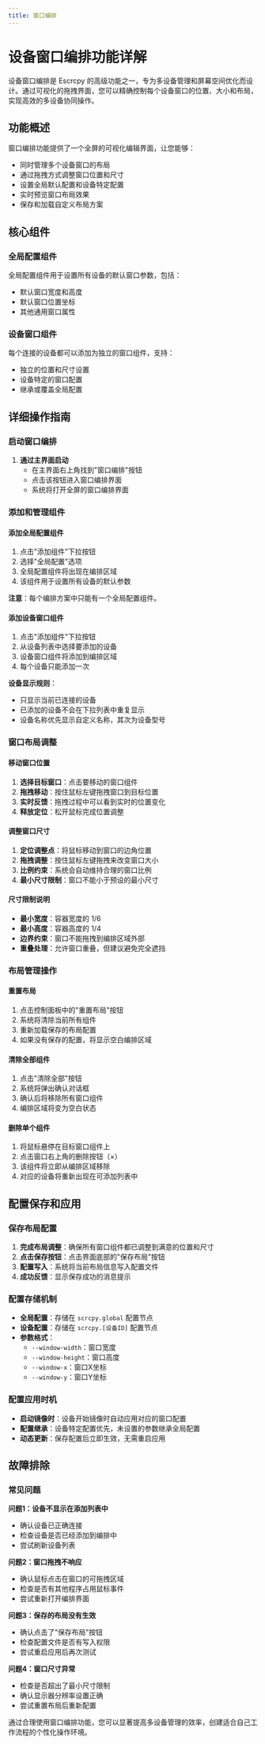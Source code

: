 ```yaml
---
title: 窗口编排
---
```


# 设备窗口编排功能详解

设备窗口编排是 Escrcpy 的高级功能之一，专为多设备管理和屏幕空间优化而设计。通过可视化的拖拽界面，您可以精确控制每个设备窗口的位置、大小和布局，实现高效的多设备协同操作。

## 功能概述

窗口编排功能提供了一个全屏的可视化编辑界面，让您能够：

- 同时管理多个设备窗口的布局
- 通过拖拽方式调整窗口位置和尺寸
- 设置全局默认配置和设备特定配置
- 实时预览窗口布局效果
- 保存和加载自定义布局方案

## 核心组件

### 全局配置组件
全局配置组件用于设置所有设备的默认窗口参数，包括：
- 默认窗口宽度和高度
- 默认窗口位置坐标
- 其他通用窗口属性

### 设备窗口组件
每个连接的设备都可以添加为独立的窗口组件，支持：
- 独立的位置和尺寸设置
- 设备特定的窗口配置
- 继承或覆盖全局配置

## 详细操作指南

### 启动窗口编排

1. **通过主界面启动**
   - 在主界面右上角找到"窗口编排"按钮
   - 点击该按钮进入窗口编排界面
   - 系统将打开全屏的窗口编排界面

### 添加和管理组件

#### 添加全局配置组件

1. 点击"添加组件"下拉按钮
2. 选择"全局配置"选项
3. 全局配置组件将出现在编排区域
4. 该组件用于设置所有设备的默认参数

**注意**：每个编排方案中只能有一个全局配置组件。

#### 添加设备窗口组件

1. 点击"添加组件"下拉按钮
2. 从设备列表中选择要添加的设备
3. 设备窗口组件将添加到编排区域
4. 每个设备只能添加一次

**设备显示规则**：
- 只显示当前已连接的设备
- 已添加的设备不会在下拉列表中重复显示
- 设备名称优先显示自定义名称，其次为设备型号

### 窗口布局调整

#### 移动窗口位置

1. **选择目标窗口**：点击要移动的窗口组件
2. **拖拽移动**：按住鼠标左键拖拽窗口到目标位置
3. **实时反馈**：拖拽过程中可以看到实时的位置变化
4. **释放定位**：松开鼠标完成位置调整

#### 调整窗口尺寸

1. **定位调整点**：将鼠标移动到窗口的边角位置
2. **拖拽调整**：按住鼠标左键拖拽来改变窗口大小
3. **比例约束**：系统会自动维持合理的窗口比例
4. **最小尺寸限制**：窗口不能小于预设的最小尺寸

#### 尺寸限制说明

- **最小宽度**：容器宽度的 1/6
- **最小高度**：容器高度的 1/4
- **边界约束**：窗口不能拖拽到编排区域外部
- **重叠处理**：允许窗口重叠，但建议避免完全遮挡

### 布局管理操作

#### 重置布局

1. 点击控制面板中的"重置布局"按钮
2. 系统将清除当前所有组件
3. 重新加载保存的布局配置
4. 如果没有保存的配置，将显示空白编排区域

#### 清除全部组件

1. 点击"清除全部"按钮
2. 系统将弹出确认对话框
3. 确认后将移除所有窗口组件
4. 编排区域将变为空白状态

#### 删除单个组件

1. 将鼠标悬停在目标窗口组件上
2. 点击窗口右上角的删除按钮（×）
3. 该组件将立即从编排区域移除
4. 对应的设备将重新出现在可添加列表中

## 配置保存和应用

### 保存布局配置

1. **完成布局调整**：确保所有窗口组件都已调整到满意的位置和尺寸
2. **点击保存按钮**：点击界面底部的"保存布局"按钮
3. **配置写入**：系统将当前布局信息写入配置文件
4. **成功反馈**：显示保存成功的消息提示

### 配置存储机制

- **全局配置**：存储在 `scrcpy.global` 配置节点
- **设备配置**：存储在 `scrcpy.[设备ID]` 配置节点
- **参数格式**：
  - `--window-width`：窗口宽度
  - `--window-height`：窗口高度
  - `--window-x`：窗口X坐标
  - `--window-y`：窗口Y坐标

### 配置应用时机

- **启动镜像时**：设备开始镜像时自动应用对应的窗口配置
- **配置继承**：设备特定配置优先，未设置的参数继承全局配置
- **动态更新**：保存配置后立即生效，无需重启应用

## 故障排除

### 常见问题

**问题1：设备不显示在添加列表中**
- 确认设备已正确连接
- 检查设备是否已经添加到编排中
- 尝试刷新设备列表

**问题2：窗口拖拽不响应**
- 确认鼠标点击在窗口的可拖拽区域
- 检查是否有其他程序占用鼠标事件
- 尝试重新打开编排界面

**问题3：保存的布局没有生效**
- 确认点击了"保存布局"按钮
- 检查配置文件是否有写入权限
- 尝试重启应用后再次测试

**问题4：窗口尺寸异常**
- 检查是否超出了最小尺寸限制
- 确认显示器分辨率设置正确
- 尝试重置布局后重新配置

通过合理使用窗口编排功能，您可以显著提高多设备管理的效率，创建适合自己工作流程的个性化操作环境。
